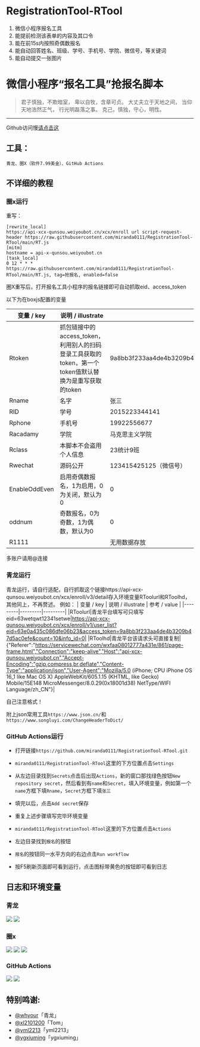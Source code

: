 # RegistrationTool-RTool
1. 微信小程序报名工具
2. 能提前检测该表单的内容及其口令
3. 能在前15s内按照奇偶数报名
4. 能自动回答姓名、班级、学号、手机号、学院、微信号，等关键词
5. 能自动提交一张图片

# 微信小程序“报名工具”抢报名脚本
>君子慎独，不欺暗室， 卑以自牧，含章可贞。 
>大丈夫立于天地之间， 当仰天地浩然正气， 行光明磊落之事。 
>克己，慎独，守心，明性。 
---
Github访问慢[请点击这](https://www.dogfight360.com/blog/475/)
## 工具：

~~~
青龙、圈X（软件7.99美金）、GitHub Actions
~~~

## 不详细的教程

### 圈x运行

重写：
```
[rewrite_local]
https://api-xcx-qunsou.weiyoubot.cn/xcx/enroll url script-request-header https://raw.githubusercontent.com/miranda0111/RegistrationTool-RTool/main/RT.js
[mitm]
hostname = api-x-qunsou.weiyoubot.cn
[task_local]
0 12 * * * https://raw.githubusercontent.com/miranda0111/RegistrationTool-RTool/main/RT.js, tag=抢报名, enabled=false
```

圈X重写后，打开报名工具小程序的报名链接即可自动抓取eid、access_token

以下为在boxjs配置的变量

| 变量 / key  | 说明 / illustrate | 参考 / value |
|---------|---------|---------|
|Rtoken|抓包链接中的access_token，利用别人的扫码登录工具获取的token，第一个token值默认替换为是重写获取的token|9a8bb3f233aa4de4b3209b47d5ac0efe@8c31200f097e4fe791f7a957bb1557b6|
|Rname|名字|张三|
|RID|学号|2015223344141|
|Rphone|手机号|19922556677|
|Racadamy|学院|马克思主义学院|
|Rclass|本脚本不会盗用个人信息|23统计9班|
|Rwechat|源码公开|123415425125（微信号）|
|EnableOddEven|启用奇偶数报名，1为启用，0为关闭，默认为0|0|
|oddnum|奇数报名，0为奇数，1为偶数，默认为0|0|
|R1111||无用数据存放|

多账户请用@连接

### 青龙运行
青龙运行，请自行适配，自行抓取这个链接https://api-xcx-qunsou.weiyoubot.cn/xcx/enroll/v3/detail存入环境变量RToolurl和RToolhd，其他同上，不再赘述。
例如：
| 变量 / key  | 说明 / illustrate | 参考 / value |
|---------|---------|---------|
|RToolurl|青龙平台填写可只填写 eid=63wetqwt12341setwe|https://api-xcx-qunsou.weiyoubot.cn/xcx/enroll/v1/user_list?eid=63e0a435c086dfe06b23&access_token=9a8bb3f233aa4de4b3209b47d5ac0efe&count=10&info_id=0|
|RToolhd|青龙平台该请求头可直接复制|{"Referer":"https://servicewechat.com/wxfaa08012777a431e/861/page-frame.html","Connection":"keep-alive","Host":"api-xcx-qunsou.weiyoubot.cn","Accept-Encoding":"gzip,compress,br,deflate","Content-Type":"application/json","User-Agent":"Mozilla/5.0 (iPhone; CPU iPhone OS 16_1 like Mac OS X) AppleWebKit/605.1.15 (KHTML, like Gecko) Mobile/15E148 MicroMessenger/8.0.29(0x18001d38) NetType/WIFI Language/zh_CN"}|

自己注意格式！

附上json常用工具`https://www.json.cn/`和`https://www.songluyi.com/ChangeHeaderToDict/`

### GitHub Actions运行

- 打开链接`https://github.com/miranda0111/RegistrationTool-RTool.git`
- `miranda0111/RegistrationTool-RTool`这里的下方位置点击`Settings`
- 从左边目录找到`Secrets`点击后出现`Actions`，新的窗口那找绿色按钮`New repository secret`，然后看到有`name`和`Secret`，填入环境变量，例如第一个`name`方框下填`Rname`，`Secret`方框下填`张三`
- 填完以后，点击`Add secret`保存
- 重复上述步骤填写完毕环境变量

- `miranda0111/RegistrationTool-RTool`这里的下方位置点击`Actions`
- 左边目录找到`报名`的按钮
- `报名`的按钮同一水平方向的右边点击`Run workflow`
- 按F5刷新页面即可看到运行，点击图标带黄色的按钮即可看到日志

## 日志和环境变量
### 青龙
![](https://raw.githubusercontent.com/miranda0111/RegistrationTool-RTool/main/assets/ql_env.png)
![](https://raw.githubusercontent.com/miranda0111/RegistrationTool-RTool/main/assets/ql_log1.png)

### 圈x
![](https://raw.githubusercontent.com/miranda0111/RegistrationTool-RTool/main/assets/qx_boxjs.png)
![](https://raw.githubusercontent.com/miranda0111/RegistrationTool-RTool/main/assets/qx_log1.png)
![](https://raw.githubusercontent.com/miranda0111/RegistrationTool-RTool/main/assets/qx_log2.png)

### GitHub Actions
![](https://raw.githubusercontent.com/miranda0111/RegistrationTool-RTool/main/assets/actions_env.png)
![](https://raw.githubusercontent.com/miranda0111/RegistrationTool-RTool/main/assets/actions_log.png)

## 特别鸣谢:

* [@whyour](https://github.com/whyour/qinglong)「青龙」
* [@xl2101200](https://github.com/xl2101200/-/)「Tom」
* [@yml2213](https://github.com/yml2213/javascript)「yml2213」
* [@ygxiuming](https://github.com/ygxiuming/Lecture-registration.git)「ygxiuming」
